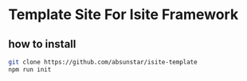 # Template Site For Isite Framework

## how to install

```sh
git clone https://github.com/absunstar/isite-template
npm run init
```

